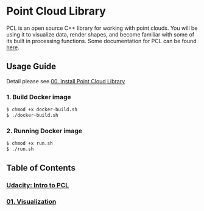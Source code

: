 # Point Cloud Library

PCL is an open source C++ library for working with point clouds. You will be using it to visualize data, render shapes, and become familiar with some of its built in processing functions. Some documentation for PCL can be found [here](https://pointclouds.org/).

## Usage Guide

Detail please see [00. Install Point Cloud Library](00_install.md)

### 1. Build Docker image

```bash
$ chmod +x docker-build.sh
$ ./docker-build.sh
```

### 2. Running Docker image

```bash
$ chmod +x run.sh
$ ./run.sh
```

## Table of Contents

### [Udacity: Intro to PCL](https://github.com/kaka-lin/SFND_Lidar_Obstacle_Detection)

### [01. Visualization](01_visualization/README.md)

